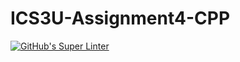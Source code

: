 # ICS3U-Assignment4-CPP

[![GitHub's Super Linter](https://github.com/Aidan-Lalonde-Novales/ICS3U-Assignment4-CPP/workflows/GitHub's%20Super%20Linter/badge.svg)](https://github.com/Aidan-Lalonde-Novales/ICS3U-Assignment4-CPP/actions)
